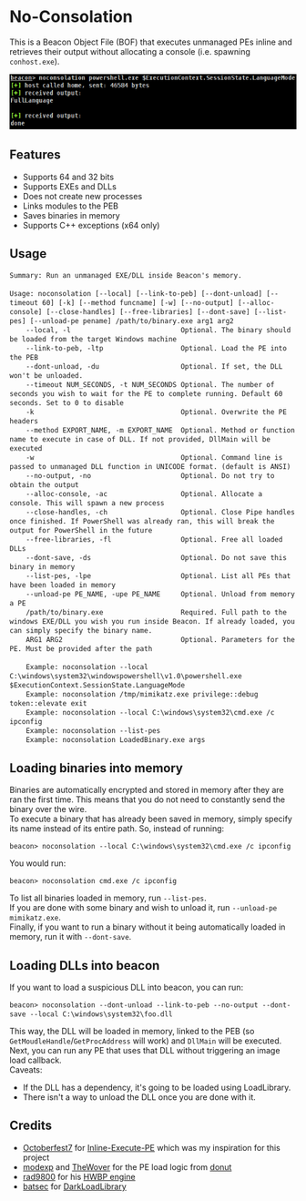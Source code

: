# No-Consolation

This is a Beacon Object File (BOF) that executes unmanaged PEs inline and retrieves their output without allocating a console (i.e. spawning `conhost.exe`).  

![screenshot](resources/demo.png)

## Features
- Supports 64 and 32 bits
- Supports EXEs and DLLs
- Does not create new processes
- Links modules to the PEB
- Saves binaries in memory
- Supports C++ exceptions (x64 only)

## Usage
```
Summary: Run an unmanaged EXE/DLL inside Beacon's memory.

Usage: noconsolation [--local] [--link-to-peb] [--dont-unload] [--timeout 60] [-k] [--method funcname] [-w] [--no-output] [--alloc-console] [--close-handles] [--free-libraries] [--dont-save] [--list-pes] [--unload-pe pename] /path/to/binary.exe arg1 arg2
    --local, -l                           Optional. The binary should be loaded from the target Windows machine
    --link-to-peb, -ltp                   Optional. Load the PE into the PEB
    --dont-unload, -du                    Optional. If set, the DLL won't be unloaded.
    --timeout NUM_SECONDS, -t NUM_SECONDS Optional. The number of seconds you wish to wait for the PE to complete running. Default 60 seconds. Set to 0 to disable
    -k                                    Optional. Overwrite the PE headers
    --method EXPORT_NAME, -m EXPORT_NAME  Optional. Method or function name to execute in case of DLL. If not provided, DllMain will be executed
    -w                                    Optional. Command line is passed to unmanaged DLL function in UNICODE format. (default is ANSI)
    --no-output, -no                      Optional. Do not try to obtain the output
    --alloc-console, -ac                  Optional. Allocate a console. This will spawn a new process
    --close-handles, -ch                  Optional. Close Pipe handles once finished. If PowerShell was already ran, this will break the output for PowerShell in the future
    --free-libraries, -fl                 Optional. Free all loaded DLLs
    --dont-save, -ds                      Optional. Do not save this binary in memory
    --list-pes, -lpe                      Optional. List all PEs that have been loaded in memory
    --unload-pe PE_NAME, -upe PE_NAME     Optional. Unload from memory a PE
    /path/to/binary.exe                   Required. Full path to the windows EXE/DLL you wish you run inside Beacon. If already loaded, you can simply specify the binary name.
    ARG1 ARG2                             Optional. Parameters for the PE. Must be provided after the path

    Example: noconsolation --local C:\windows\system32\windowspowershell\v1.0\powershell.exe $ExecutionContext.SessionState.LanguageMode
    Example: noconsolation /tmp/mimikatz.exe privilege::debug token::elevate exit
    Example: noconsolation --local C:\windows\system32\cmd.exe /c ipconfig
    Example: noconsolation --list-pes
    Example: noconsolation LoadedBinary.exe args
```

## Loading binaries into memory
Binaries are automatically encrypted and stored in memory after they are ran the first time. This means that you do not need to constantly send the binary over the wire.  
To execute a binary that has already been saved in memory, simply specify its name instead of its entire path. So, instead of running:
```
beacon> noconsolation --local C:\windows\system32\cmd.exe /c ipconfig
```
You would run:
```
beacon> noconsolation cmd.exe /c ipconfig
```

To list all binaries loaded in memory, run `--list-pes`.  
If you are done with some binary and wish to unload it, run `--unload-pe mimikatz.exe`.  
Finally, if you want to run a binary without it being automatically loaded in memory, run it with `--dont-save`.  


## Loading DLLs into beacon
If you want to load a suspicious DLL into beacon, you can run:
```
beacon> noconsolation --dont-unload --link-to-peb --no-output --dont-save --local C:\windows\system32\foo.dll
```
This way, the DLL will be loaded in memory, linked to the PEB (so `GetMoudleHandle`/`GetProcAddress` will work) and `DllMain` will be executed.  
Next, you can run any PE that uses that DLL without triggering an image load callback.  
Caveats:
- If the DLL has a dependency, it's going to be loaded using LoadLibrary.
- There isn't a way to unload the DLL once you are done with it.


## Credits
- [Octoberfest7](https://twitter.com/octoberfest73) for [Inline-Execute-PE](https://github.com/Octoberfest7/Inline-Execute-PE) which was my inspiration for this project
- [modexp](https://twitter.com/modexpblog) and [TheWover](https://twitter.com/TheRealWover) for the PE load logic from [donut](https://github.com/TheWover/donut)
- [rad9800](https://twitter.com/rad9800) for his [HWBP engine](https://github.com/rad9800/hwbp4mw)
- [batsec](https://twitter.com/_batsec_) for [DarkLoadLibrary](https://github.com/bats3c/DarkLoadLibrary)
